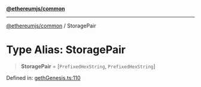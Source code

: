 [**@ethereumjs/common**](../README.md)

***

[@ethereumjs/common](../README.md) / StoragePair

# Type Alias: StoragePair

> **StoragePair** = \[`PrefixedHexString`, `PrefixedHexString`\]

Defined in: [gethGenesis.ts:110](https://github.com/ethereumjs/ethereumjs-monorepo/blob/master/packages/common/src/gethGenesis.ts#L110)
